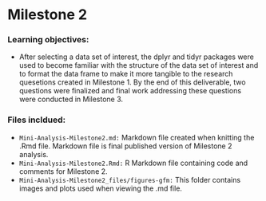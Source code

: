 # Milestone 2

### Learning objectives:
- After selecting a data set of interest, the dplyr and tidyr packages were used to become familiar with the structure of the data set of interest and to format the data frame to make it more tangible to the research quesetions created in Milestone 1. By the end of this deliverable, two questions were finalized and final work addressing these questions were conducted in Milestone 3.

### Files incldued:
- `Mini-Analysis-Milestone2.md:` Markdown file created when knitting the .Rmd file. Markdown file is final published version of Milestone 2 analysis.
- `Mini-Analysis-Milestone2.Rmd:` R Markdown file containing code and comments for Milestone 2.
- `Mini-Analysis-Milestone2_files/figures-gfm:` This folder contains images and plots used when viewing the .md file. 
